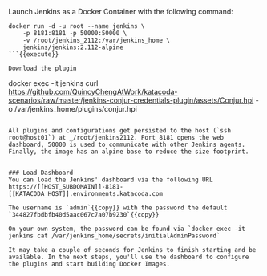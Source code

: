 
Launch Jenkins as a Docker Container with the following command:

```
docker run -d -u root --name jenkins \
    -p 8181:8181 -p 50000:50000 \
    -v /root/jenkins_2112:/var/jenkins_home \
    jenkins/jenkins:2.112-alpine
```{{execute}}

Download the plugin
```
docker exec -it jenkins curl https://github.com/QuincyChengAtWork/katacoda-scenarios/raw/master/jenkins-conjur-credentials-plugin/assets/Conjur.hpi -o /var/jenkins_home/plugins/conjur.hpi
```{{execute}}

All plugins and configurations get persisted to the host (`ssh root@host01`) at _/root/jenkins2112. Port 8181 opens the web dashboard, 50000 is used to communicate with other Jenkins agents. Finally, the image has an alpine base to reduce the size footprint.


### Load Dashboard
You can load the Jenkins' dashboard via the following URL https://[[HOST_SUBDOMAIN]]-8181-[[KATACODA_HOST]].environments.katacoda.com

The username is `admin`{{copy}} with the password the default `344827fbdbfb40d5aac067c7a07b9230`{{copy}}

On your own system, the password can be found via `docker exec -it jenkins cat /var/jenkins_home/secrets/initialAdminPassword`

It may take a couple of seconds for Jenkins to finish starting and be available. In the next steps, you'll use the dashboard to configure the plugins and start building Docker Images.

